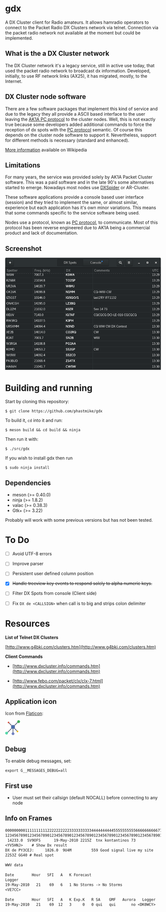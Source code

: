 # gdx

A DX Cluster client for Radio amateurs. It allows hamradio operators to connect to the Packet Radio DX Clusters network via telnet. Connection via the packet radio network not available at the moment but could be implemented.

## What is the a DX Cluster network

The DX Cluster network it's a legacy service, still in active use today, that used the packet radio network to broadcast dx information. Developed, initially, to use RF network links (AX25), it has migrated, mostly, to the Internet.

## DX Cluster node software
There are a few software packages that implement this kind of service and due to the legacy they all provide a ASCII based interface to the user leaving the [AK1A PC protocol](http://www.dxcluster.org/tech/pcprot.html) to the cluster nodes. Well, this is not exactly true because some developers added additional commands to force the reception of dx spots with the [PC protocol](http://www.dxcluster.org/tech/pcprot.html) semantic. Of course this depends on the cluster node software to support it. Nevertheless, support for different methods is necessary (standard and enhanced).

[More information](https://en.wikipedia.org/wiki/DX_cluster) available on Wikipedia

## Limitations

For many years, the service was provided solely by AK1A Packet Cluster software. This was a paid software and in the late 90's some alternatives started to emerge. Nowadays most nodes use [DXSpider](http://www.dxcluster.org/main/) or AR-Cluster.

These software applications provide a console based user interface (session) and they tried to implement the same, or almost similar, experience but each application has it's own minor variations. This means that some commands specific to the service software being used.

Nodes use a protocol, known as [PC protocol](http://www.dxcluster.org/tech/pcprot.html), to communicate. Most of this protocol has been reverse engineered due to AK1A being a commercial product and lack of documentation.

## Screenshot

![Screenshot](/data/screenshots/screenshot1dark.png "Screenshot")

# Building and running

Start by cloning this repository:

	$ git clone https://github.com/phastmike/gdx

To build it, `cd` into it and run:

	$ meson build && cd build && ninja

Then run it with:

	$ ./src/gdx

If you wish to install gdx then run

	$ sudo ninja install

## Dependencies

* meson (>= 0.40.0)
* ninja (>= 1.8.2)
* valac (>= 0.38.3)
* Gtk+ (>= 3.22)

Probably will work with some previous versions but has not been tested.


# To Do

- [ ] Avoid UTF-8 errors

- [ ] Improve parser

- [ ] Persistent user defined column position

- [x] ~~Handle treeview key events to respond solely to alpha numeric keys.~~

- [ ] Filter DX Spots from console (Client side)

- [ ] Fix `DX de <CALLSIGN>` when call is to big and strips colon delimiter

# Resources

**List of Telnet DX Clusters**

[http://www.g4bki.com/clusters.htm](http://www.g4bki.com/clusters.htm)

**Client Commands**

* [http://www.dxcluster.info/commands.htm](http://www.dxcluster.info/commands.htm)

* [http://www.febo.com/packet/clx/clx-7.html](http://www.dxcluster.info/commands.htm)

## Application icon
Icon from [Flaticon](http://www.flaticon.com):

[![AppIcon](/data/icons/hicolor/48x48/apps/org.ampr.ct1enq.gdx.png "Application icon")](https://www.flaticon.com/free-icon/network_148800#term=network&page=1&position=33)

## Debug

To enable debug messages, set:

    export G__MESSAGES_DEBUG=all

## First use

* User must set their callsign (default NOCALL) before connecting to any node

## Info on Frames

	00000000011111111112222222222333333333344444444445555555555666666666677777777778
	12345678901234567890123456789012345678901234567890123456789012345678901234567890
	 14233.0  SV9OFS      19-May-2010 2215Z  tnx kontantinos 73          <YV5HNJ>    # Show Dx result
	DX de PY3CEJ:     1826.0  9U4M         559 Good signal live my site   2253Z GG40 # Real spot

    WWV data

	Date        Hour   SFI   A   K Forecast                               Logger
	19-May-2010   21    69   6   1 No Storms -> No Storms                <VE7CC>

	Date        Hour   SFI   A   K Exp.K   R SA    GMF   Aurora   Logger
	19-May-2010   21    69  12   3     0   0 qui   qui       no <DK0WCY>

